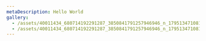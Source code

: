 ```yaml
---
metaDescription: Hello World
gallery:
  - /assets/40011434_680714192291287_3850841791257946946_n_17951347108187022.jpg
  - /assets/40011434_680714192291287_3850841791257946946_n_17951347108187022.jpg
---
```


